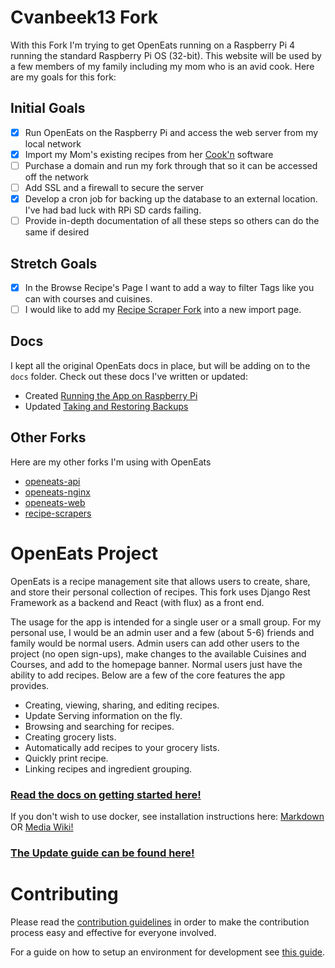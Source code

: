 # Cvanbeek13 Fork

With this Fork I'm trying to get OpenEats running on a Raspberry Pi 4 running the standard Raspberry Pi OS (32-bit).  This website will be used
by a few members of my family including my mom who is an avid cook.  Here are my goals for this fork:

## Initial Goals

- [x] Run OpenEats on the Raspberry Pi and access the web server from my local network
- [x] Import my Mom's existing recipes from her [Cook'n](http://www.dvo.com/?fbclid=IwAR1EH1wiRhb03MtFBsI7yXU9zqk__C5YiUEas-ax4ck2d0dU11LlopQnyJY) software
- [ ] Purchase a domain and run my fork through that so it can be accessed off the network
- [ ] Add SSL and a firewall to secure the server
- [x] Develop a cron job for backing up the database to an external location.  I've had bad luck with RPi SD cards failing.
- [ ] Provide in-depth documentation of all these steps so others can do the same if desired

## Stretch Goals

- [x] In the Browse Recipe's Page I want to add a way to filter Tags like you can with courses and cuisines.
- [ ] I would like to add my [Recipe Scraper Fork](https://github.com/cvanbeek13/recipe-scrapers) into a new import page.

## Docs

I kept all the original OpenEats docs in place, but will be adding on to the `docs` folder.  Check out these docs I've written or updated:

* Created [Running the App on Raspberry Pi](docs/Running_the_App_on_Raspberry_Pi.md)
* Updated [Taking and Restoring Backups](docs/Taking_and_Restoring_Backups.md)

## Other Forks

Here are my other forks I'm using with OpenEats

* [openeats-api](https://github.com/cvanbeek13/openeats-api)
* [openeats-nginx](https://github.com/cvanbeek13/openeats-nginx)
* [openeats-web](https://github.com/cvanbeek13/openeats-web)
* [recipe-scrapers](https://github.com/cvanbeek13/recipe-scrapers)

# OpenEats Project

OpenEats is a recipe management site that allows users to create, share, and store their personal collection of recipes. This fork uses Django Rest Framework as a backend and React (with flux) as a front end.

The usage for the app is intended for a single user or a small group. For my personal use, I would be an admin user and a few (about 5-6) friends and family would be normal users. Admin users can add other users to the project (no open sign-ups), make changes to the available Cuisines and Courses, and add to the homepage banner. Normal users just have the ability to add recipes. Below are a few of the core features the app provides.

- Creating, viewing, sharing, and editing recipes.
- Update Serving information on the fly.
- Browsing and searching for recipes.
- Creating grocery lists.
- Automatically add recipes to your grocery lists.
- Quickly print recipe.
- Linking recipes and ingredient grouping.

### [Read the docs on getting started here!](docs/Running_the_App.md)

If you don't wish to use docker, see installation instructions here:
[Markdown](docs/Running_the_App_Without_Docker.md) OR [Media Wiki!](https://wiki.tothnet.hu/books/other/page/install-openeats-without-docker-and-run-on-apache2)


### [The Update guide can be found here!](docs/Updating_the_App.md)

# Contributing
Please read the [contribution guidelines](CONTRIBUTING.md) in order to make the contribution process easy and effective for everyone involved.

For a guide on how to setup an environment for development see [this guide](docs/Running_the_App_in_dev.md).
